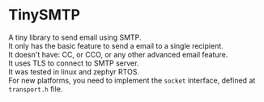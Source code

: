 # TinySMTP

A tiny library to send email using SMTP. \
It only has the basic feature to send a email to a single recipient. \
It doesn't have: CC, or CCO, or any other advanced email feature. \
It uses TLS to connect to SMTP server. \
It was tested in linux and zephyr RTOS. \
For new platforms, you need to implement the `socket` interface, defined at `transport.h` file.
